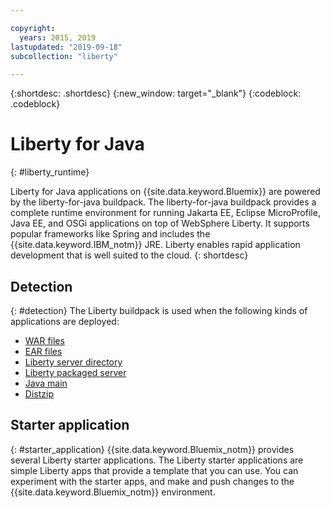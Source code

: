 ```yaml
---

copyright:
  years: 2015, 2019
lastupdated: "2019-09-18"
subcollection: "liberty"

---
```


{:shortdesc: .shortdesc}
{:new_window: target="_blank"}
{:codeblock: .codeblock}

# Liberty for Java
{: #liberty_runtime}

Liberty for Java applications on {{site.data.keyword.Bluemix}} are powered by the liberty-for-java buildpack. The liberty-for-java buildpack provides a complete runtime environment for running Jakarta EE, Eclipse MicroProfile, Java EE, and OSGi applications on top of WebSphere Liberty. It supports popular frameworks like Spring and includes the {{site.data.keyword.IBM_notm}} JRE. Liberty enables rapid application development that is well suited to the cloud.
{: shortdesc}

## Detection
{: #detection}
The Liberty buildpack is used when the following kinds of applications are deployed:
* [WAR files](/docs/runtimes/liberty/optionsForPushing.html#stand_alone_apps)
* [EAR files](/docs/runtimes/liberty/optionsForPushing.html#stand_alone_apps)
* [Liberty server directory](/docs/runtimes/liberty/optionsForPushing.html#server_directory)
* [Liberty packaged server](/docs/runtimes/liberty/optionsForPushing.html#packaged_server)
* [Java main](/docs/runtimes/liberty/optionsForPushing.html#java_main)
* [Distzip](https://github.com/cloudfoundry/ibm-websphere-liberty-buildpack/blob/master/docs/container-distZip.md)

## Starter application
{: #starter_application}
{{site.data.keyword.Bluemix_notm}} provides several Liberty starter applications.  The Liberty starter applications are simple Liberty apps that provide a template that you can use. You can experiment with the starter apps, and make and push changes to the {{site.data.keyword.Bluemix_notm}} environment.  
